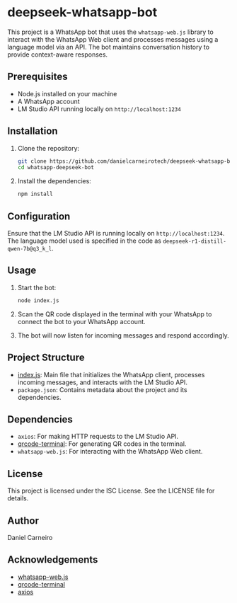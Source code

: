 # deepseek-whatsapp-bot

This project is a WhatsApp bot that uses the `whatsapp-web.js` library to interact with the WhatsApp Web client and processes messages using a language model via an API. The bot maintains conversation history to provide context-aware responses.

## Prerequisites

- Node.js installed on your machine
- A WhatsApp account
- LM Studio API running locally on `http://localhost:1234`

## Installation

1. Clone the repository:

   ```sh
   git clone https://github.com/danielcarneirotech/deepseek-whatsapp-bot.git
   cd whatsapp-deepseek-bot
   ```

2. Install the dependencies:
   ```sh
   npm install
   ```

## Configuration

Ensure that the LM Studio API is running locally on `http://localhost:1234`. The language model used is specified in the code as `deepseek-r1-distill-qwen-7b@q3_k_l`.

## Usage

1. Start the bot:

   ```sh
   node index.js
   ```

2. Scan the QR code displayed in the terminal with your WhatsApp to connect the bot to your WhatsApp account.

3. The bot will now listen for incoming messages and respond accordingly.

## Project Structure

- [index.js](http://_vscodecontentref_/0): Main file that initializes the WhatsApp client, processes incoming messages, and interacts with the LM Studio API.
- `package.json`: Contains metadata about the project and its dependencies.

## Dependencies

- `axios`: For making HTTP requests to the LM Studio API.
- [qrcode-terminal](http://_vscodecontentref_/1): For generating QR codes in the terminal.
- `whatsapp-web.js`: For interacting with the WhatsApp Web client.

## License

This project is licensed under the ISC License. See the LICENSE file for details.

## Author

Daniel Carneiro

## Acknowledgements

- [whatsapp-web.js](https://github.com/pedroslopez/whatsapp-web.js)
- [qrcode-terminal](https://github.com/gtanner/qrcode-terminal)
- [axios](https://github.com/axios/axios)
